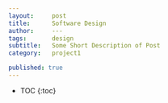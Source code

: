 ```yaml
---
layout:     post
title:      Software Design
author:     ---
tags: 		design
subtitle:  	Some Short Description of Post
category:   project1

published: true
---
```

<!-- Start Writing Below in Markdown -->

<!-- Table of Contents -->

* TOC
{:toc}






<!-- [Link to Google](https://www.google.com) -->
<!-- ![Image embed]({{ site.baseurl }}/img/Logo_Fairy_Tail_right.png) -->
